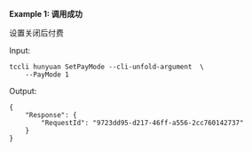 **Example 1: 调用成功**

设置关闭后付费

Input: 

```
tccli hunyuan SetPayMode --cli-unfold-argument  \
    --PayMode 1
```

Output: 
```
{
    "Response": {
        "RequestId": "9723dd95-d217-46ff-a556-2cc760142737"
    }
}
```

